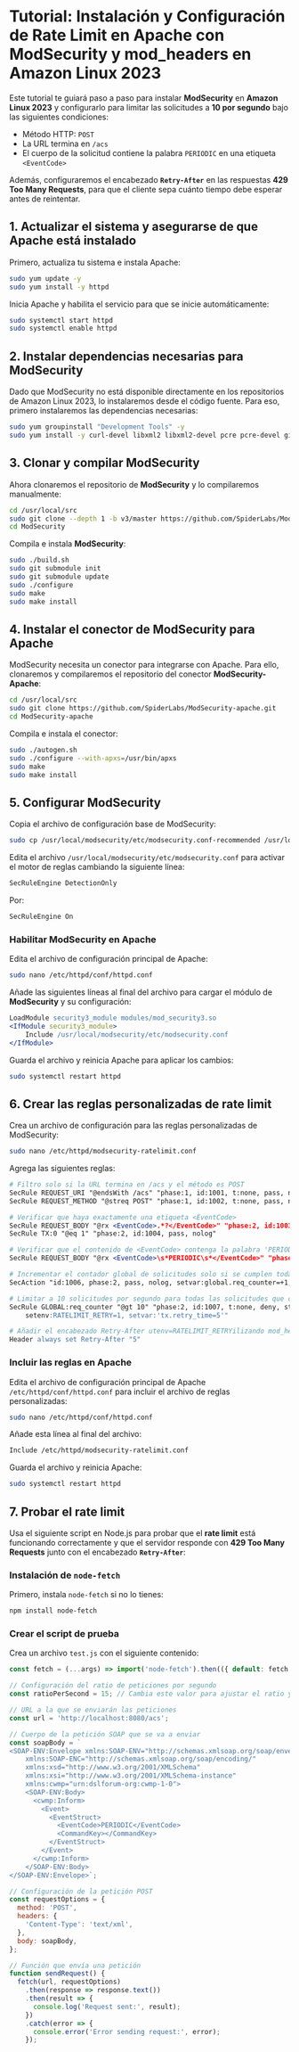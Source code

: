 # Tutorial: Instalación y Configuración de Rate Limit en Apache con ModSecurity y mod_headers en Amazon Linux 2023

Este tutorial te guiará paso a paso para instalar **ModSecurity** en **Amazon Linux 2023** y configurarlo para limitar las solicitudes a **10 por segundo** bajo las siguientes condiciones:
- Método HTTP: `POST`
- La URL termina en `/acs`
- El cuerpo de la solicitud contiene la palabra `PERIODIC` en una etiqueta `<EventCode>`

Además, configuraremos el encabezado **`Retry-After`** en las respuestas **429 Too Many Requests**, para que el cliente sepa cuánto tiempo debe esperar antes de reintentar.

## 1. Actualizar el sistema y asegurarse de que Apache está instalado

Primero, actualiza tu sistema e instala Apache:

```bash
sudo yum update -y
sudo yum install -y httpd
```

Inicia Apache y habilita el servicio para que se inicie automáticamente:

```bash
sudo systemctl start httpd
sudo systemctl enable httpd
```

## 2. Instalar dependencias necesarias para ModSecurity

Dado que ModSecurity no está disponible directamente en los repositorios de Amazon Linux 2023, lo instalaremos desde el código fuente. Para eso, primero instalaremos las dependencias necesarias:

```bash
sudo yum groupinstall "Development Tools" -y
sudo yum install -y curl-devel libxml2 libxml2-devel pcre pcre-devel git
```

## 3. Clonar y compilar ModSecurity

Ahora clonaremos el repositorio de **ModSecurity** y lo compilaremos manualmente:

```bash
cd /usr/local/src
sudo git clone --depth 1 -b v3/master https://github.com/SpiderLabs/ModSecurity
cd ModSecurity
```

Compila e instala **ModSecurity**:

```bash
sudo ./build.sh
sudo git submodule init
sudo git submodule update
sudo ./configure
sudo make
sudo make install
```

## 4. Instalar el conector de ModSecurity para Apache

ModSecurity necesita un conector para integrarse con Apache. Para ello, clonaremos y compilaremos el repositorio del conector **ModSecurity-Apache**:

```bash
cd /usr/local/src
sudo git clone https://github.com/SpiderLabs/ModSecurity-apache.git
cd ModSecurity-apache
```

Compila e instala el conector:

```bash
sudo ./autogen.sh
sudo ./configure --with-apxs=/usr/bin/apxs
sudo make
sudo make install
```

## 5. Configurar ModSecurity

Copia el archivo de configuración base de ModSecurity:

```bash
sudo cp /usr/local/modsecurity/etc/modsecurity.conf-recommended /usr/local/modsecurity/etc/modsecurity.conf
```

Edita el archivo `/usr/local/modsecurity/etc/modsecurity.conf` para activar el motor de reglas cambiando la siguiente línea:

```apache
SecRuleEngine DetectionOnly
```

Por:

```apache
SecRuleEngine On
```

### Habilitar ModSecurity en Apache

Edita el archivo de configuración principal de Apache:

```bash
sudo nano /etc/httpd/conf/httpd.conf
```

Añade las siguientes líneas al final del archivo para cargar el módulo de **ModSecurity** y su configuración:

```apache
LoadModule security3_module modules/mod_security3.so
<IfModule security3_module>
    Include /usr/local/modsecurity/etc/modsecurity.conf
</IfModule>
```

Guarda el archivo y reinicia Apache para aplicar los cambios:

```bash
sudo systemctl restart httpd
```

## 6. Crear las reglas personalizadas de rate limit

Crea un archivo de configuración para las reglas personalizadas de ModSecurity:

```bash
sudo nano /etc/httpd/modsecurity-ratelimit.conf
```

Agrega las siguientes reglas:

```apache
# Filtro solo si la URL termina en /acs y el método es POST
SecRule REQUEST_URI "@endsWith /acs" "phase:1, id:1001, t:none, pass, nolog"
SecRule REQUEST_METHOD "@streq POST" "phase:1, id:1002, t:none, pass, nolog"

# Verificar que haya exactamente una etiqueta <EventCode>
SecRule REQUEST_BODY "@rx <EventCode>.*?</EventCode>" "phase:2, id:1003, capture, pass, nolog"
SecRule TX:0 "@eq 1" "phase:2, id:1004, pass, nolog"

# Verificar que el contenido de <EventCode> contenga la palabra 'PERIODIC' sin importar mayúsculas/minúsculas
SecRule REQUEST_BODY "@rx <EventCode>\s*PERIODIC\s*</EventCode>" "phase:2, id:1005, t:lowercase, pass, nolog"

# Incrementar el contador global de solicitudes solo si se cumplen todas las condiciones anteriores
SecAction "id:1006, phase:2, pass, nolog, setvar:global.req_counter=+1, expirevar:global.req_counter=1"

# Limitar a 10 solicitudes por segundo para todas las solicitudes que cumplan las condiciones
SecRule GLOBAL:req_counter "@gt 10" "phase:2, id:1007, t:none, deny, status:429, msg:'Rate limit exceeded', \
    setenv:RATELIMIT_RETRY=1, setvar:'tx.retry_time=5'"

# Añadir el encabezado Retry-After utenv=RATELIMIT_RETRYilizando mod_headers si se supera el límite de solicitudes
Header always set Retry-After "5" 
```

### Incluir las reglas en Apache

Edita el archivo de configuración principal de Apache `/etc/httpd/conf/httpd.conf` para incluir el archivo de reglas personalizadas:

```bash
sudo nano /etc/httpd/conf/httpd.conf
```

Añade esta línea al final del archivo:

```bash
Include /etc/httpd/modsecurity-ratelimit.conf
```

Guarda el archivo y reinicia Apache:

```bash
sudo systemctl restart httpd
```

## 7. Probar el rate limit

Usa el siguiente script en Node.js para probar que el **rate limit** está funcionando correctamente y que el servidor responde con **429 Too Many Requests** junto con el encabezado **`Retry-After`**:

### Instalación de `node-fetch`

Primero, instala `node-fetch` si no lo tienes:

```bash
npm install node-fetch
```

### Crear el script de prueba

Crea un archivo `test.js` con el siguiente contenido:

```javascript
const fetch = (...args) => import('node-fetch').then(({ default: fetch }) => fetch(...args));

// Configuración del ratio de peticiones por segundo
const ratioPerSecond = 15; // Cambia este valor para ajustar el ratio y probar el límite

// URL a la que se enviarán las peticiones
const url = 'http://localhost:8080/acs';

// Cuerpo de la petición SOAP que se va a enviar
const soapBody = `
<SOAP-ENV:Envelope xmlns:SOAP-ENV="http://schemas.xmlsoap.org/soap/envelope/"
    xmlns:SOAP-ENC="http://schemas.xmlsoap.org/soap/encoding/"
    xmlns:xsd="http://www.w3.org/2001/XMLSchema"
    xmlns:xsi="http://www.w3.org/2001/XMLSchema-instance"
    xmlns:cwmp="urn:dslforum-org:cwmp-1-0">
    <SOAP-ENV:Body>
      <cwmp:Inform>
        <Event>
          <EventStruct>
            <EventCode>PERIODIC</EventCode>
            <CommandKey></CommandKey>
          </EventStruct>
        </Event>
      </cwmp:Inform>
    </SOAP-ENV:Body>
</SOAP-ENV:Envelope>`;

// Configuración de la petición POST
const requestOptions = {
  method: 'POST',
  headers: {
    'Content-Type': 'text/xml',
  },
  body: soapBody,
};

// Función que envía una petición
function sendRequest() {
  fetch(url, requestOptions)
    .then(response => response.text())
    .then(result => {
      console.log('Request sent:', result);
    })
    .catch(error => {
      console.error('Error sending request:', error);
    });
